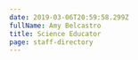 ```yaml
---
date: 2019-03-06T20:59:58.299Z
fullName: Amy Belcastro
title: Science Educator
page: staff-directory
---
```


